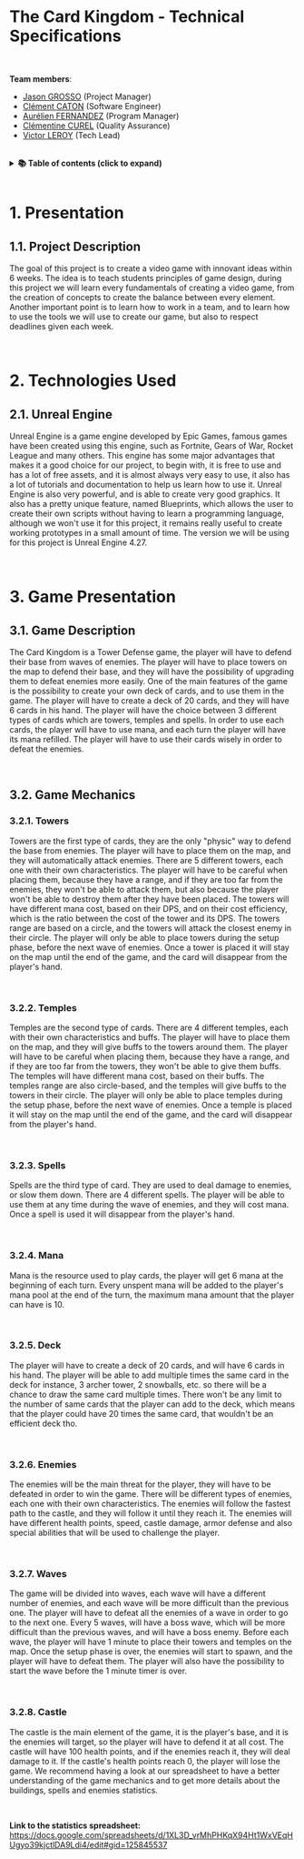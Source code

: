 # The Card Kingdom - Technical Specifications

<br/>

<b> Team members</b>: 

- [Jason GROSSO](https://github.com/JasonGROSSO) (Project Manager)
- [Clément CATON](https://github.com/ClementCaton) (Software Engineer)
- [Aurélien FERNANDEZ](https://github.com/aurelienfernandez) (Program Manager)
- [Clémentine CUREL](https://github.com/Clementine951) (Quality Assurance)
- [Victor LEROY](https://github.com/Victor-Leroy) (Tech Lead)

<br/>

<details> 
<summary> <b> 📚 Table of contents (click to expand) </b> </summary> 

- [The Card Kingdom - Technical Specifications](#the-card-kingdom---technical-specifications)
- [1. Presentation](#1-presentation)
  - [1.1. Project Description](#11-project-description)
- [2. Technologies Used](#2-technologies-used)
  - [2.1. Unreal Engine](#21-unreal-engine)
- [3. Game Presentation](#3-game-presentation)
  - [3.1. Game Description](#31-game-description)
  - [3.2. Game Mechanics](#32-game-mechanics)
    - [3.2.1. Towers](#321-towers)
    - [3.2.2. Temples](#322-temples)
    - [3.2.3. Spells](#323-spells)
    - [3.2.4. Mana](#324-mana)
    - [3.2.5. Deck](#325-deck)
    - [3.2.6. Enemies](#326-enemies)
    - [3.2.7. Waves](#327-waves)
    - [3.2.8. Castle](#328-castle)



</details>

<br/>

# 1. Presentation

## 1.1. Project Description

The goal of this project is to create a video game with innovant ideas within 6 weeks. The idea is to teach students principles of game design, during this project we will learn every fundamentals of creating a video game, from the creation of concepts to create the balance between every element. Another important point is to learn how to work in a team, and to learn how to use the tools we will use to create our game, but also to respect deadlines given each week.

<br/>

# 2. Technologies Used

## 2.1. Unreal Engine

Unreal Engine is a game engine developed by Epic Games, famous games have been created using this engine, such as Fortnite, Gears of War, Rocket League and many others. This engine has some major advantages that makes it a good choice for our project, to begin with, it is free to use and has a lot of free assets, and it is almost always very easy to use, it also has a lot of tutorials and documentation to help us learn how to use it. Unreal Engine is also very powerful, and is able to create very good graphics. It also has a pretty unique feature, named Blueprints, which allows the user to create their own scripts without having to learn a programming language, although we won't use it for this project, it remains really useful to create working prototypes in a small amount of time. The version we will be using for this project is Unreal Engine 4.27.

<br/>

# 3. Game Presentation

## 3.1. Game Description


The Card Kingdom is a Tower Defense game, the player will have to defend their base from waves of enemies. The player will have to place towers on the map to defend their base, and they will have the possibility of upgrading them to defeat enemies more easily. One of the main features of the game is the possibility to create your own deck of cards, and to use them in the game. The player will have to create a deck of 20 cards, and they will have 6 cards in his hand. The player will have the choice between 3 different types of cards which are towers, temples and spells. In order to use each cards, the player will have to use mana, and each turn the player will have its mana refilled. The player will have to use their cards wisely in order to defeat the enemies.

<br/>

## 3.2. Game Mechanics


### 3.2.1. Towers

Towers are the first type of cards, they are the only "physic" way to defend the base from enemies. The player will have to place them on the map, and they will automatically attack enemies. There are 5 different towers, each one with their own characteristics. The player will have to be careful when placing them, because they have a range, and if they are too far from the enemies, they won't be able to attack them, but also because the player won't be able to destroy them after they have been placed. The towers will have different mana cost, based on their DPS, and on their cost efficiency, which is the ratio between the cost of the tower and its DPS. The towers range are based on a circle, and the towers will attack the closest enemy in their circle. The player will only be able to place towers during the setup phase, before the next wave of enemies. Once a tower is placed it will stay on the map until the end of the game, and the card will disappear from the player's hand.

<br/>

### 3.2.2. Temples

Temples are the second type of cards. There are 4 different temples, each with their own characteristics and buffs. The player will have to place them on the map, and they will give buffs to the towers around them. The player will have to be careful when placing them, because they have a range, and if they are too far from the towers, they won't be able to give them buffs. The temples will have different mana cost, based on their buffs. The temples range are also circle-based, and the temples will give buffs to the towers in their circle. The player will only be able to place temples during the setup phase, before the next wave of enemies. Once a temple is placed it will stay on the map until the end of the game, and the card will disappear from the player's hand.

<br/>

### 3.2.3. Spells

Spells are the third type of card. They are used to deal damage to enemies, or slow them down. There are 4 different spells. The player will be able to use them at any time during the wave of enemies, and they will cost mana. Once a spell is used it will disappear from the player's hand.

<br/>

### 3.2.4. Mana

Mana is the resource used to play cards, the player will get 6 mana at the beginning of each turn. Every unspent mana will be added to the player's mana pool at the end of the turn, the maximum mana amount that the player can have is 10. 

<br/>

### 3.2.5. Deck

The player will have to create a deck of 20 cards, and will have 6 cards in his hand. The player will be able to add multiple times the same card in the deck for instance, 3 archer tower, 2 snowballs, etc. so there will be a chance to draw the same card multiple times. There won't be any limit to the number of same cards that the player can add to the deck, which means that the player could have 20 times the same card, that wouldn't be an efficient deck tho.

<br/>

### 3.2.6. Enemies

The enemies will be the main threat for the player, they will have to be defeated in order to win the game. There will be different types of enemies, each one with their own characteristics. The enemies will follow the fastest path to the castle, and they will follow it until they reach it. The enemies will have different health points, speed, castle damage, armor defense and also special abilities that will be used to challenge the player. 

<br/>

### 3.2.7. Waves

The game will be divided into waves, each wave will have a different number of enemies, and each wave will be more difficult than the previous one. The player will have to defeat all the enemies of a wave in order to go to the next one. Every 5 waves, will have a boss wave, which will be more difficult than the previous waves, and will have a boss enemy. Before each wave, the player will have 1 minute to place their towers and temples on the map. Once the setup phase is over, the enemies will start to spawn, and the player will have to defeat them. The player will also have the possibility to start the wave before the 1 minute timer is over.

<br/>

### 3.2.8. Castle

The castle is the main element of the game, it is the player's base, and it is the enemies will target, so the player will have to defend it at all cost. The castle will have 100 health points, and if the enemies reach it, they will deal damage to it. If the castle's health points reach 0, the player will lose the game. We recommend having a look at our spreadsheet to have a better understanding of the game mechanics and to get more details about the buildings, spells and enemies statistics.

<br/>

<b> Link to the statistics spreadsheet:</b> https://docs.google.com/spreadsheets/d/1XL3D_vrMhPHKqX94Ht1WxVEqHUgyo39kjctlDA9Ldi4/edit#gid=125845537










